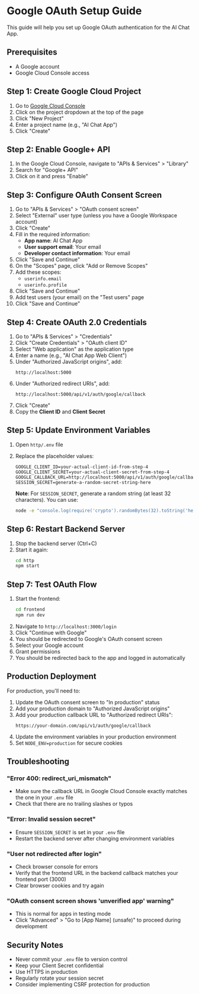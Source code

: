 # Google OAuth Setup Guide

This guide will help you set up Google OAuth authentication for the AI Chat App.

## Prerequisites

- A Google account
- Google Cloud Console access

## Step 1: Create Google Cloud Project

1. Go to [Google Cloud Console](https://console.cloud.google.com/)
2. Click on the project dropdown at the top of the page
3. Click "New Project"
4. Enter a project name (e.g., "AI Chat App")
5. Click "Create"

## Step 2: Enable Google+ API

1. In the Google Cloud Console, navigate to "APIs & Services" > "Library"
2. Search for "Google+ API"
3. Click on it and press "Enable"

## Step 3: Configure OAuth Consent Screen

1. Go to "APIs & Services" > "OAuth consent screen"
2. Select "External" user type (unless you have a Google Workspace account)
3. Click "Create"
4. Fill in the required information:
   - **App name**: AI Chat App
   - **User support email**: Your email
   - **Developer contact information**: Your email
5. Click "Save and Continue"
6. On the "Scopes" page, click "Add or Remove Scopes"
7. Add these scopes:
   - `userinfo.email`
   - `userinfo.profile`
8. Click "Save and Continue"
9. Add test users (your email) on the "Test users" page
10. Click "Save and Continue"

## Step 4: Create OAuth 2.0 Credentials

1. Go to "APIs & Services" > "Credentials"
2. Click "Create Credentials" > "OAuth client ID"
3. Select "Web application" as the application type
4. Enter a name (e.g., "AI Chat App Web Client")
5. Under "Authorized JavaScript origins", add:
   ```
   http://localhost:5000
   ```
6. Under "Authorized redirect URIs", add:
   ```
   http://localhost:5000/api/v1/auth/google/callback
   ```
7. Click "Create"
8. Copy the **Client ID** and **Client Secret**

## Step 5: Update Environment Variables

1. Open `http/.env` file
2. Replace the placeholder values:
   ```env
   GOOGLE_CLIENT_ID=your-actual-client-id-from-step-4
   GOOGLE_CLIENT_SECRET=your-actual-client-secret-from-step-4
   GOOGLE_CALLBACK_URL=http://localhost:5000/api/v1/auth/google/callback
   SESSION_SECRET=generate-a-random-secret-string-here
   ```

   **Note**: For `SESSION_SECRET`, generate a random string (at least 32 characters). You can use:
   ```bash
   node -e "console.log(require('crypto').randomBytes(32).toString('hex'))"
   ```

## Step 6: Restart Backend Server

1. Stop the backend server (Ctrl+C)
2. Start it again:
   ```bash
   cd http
   npm start
   ```

## Step 7: Test OAuth Flow

1. Start the frontend:
   ```bash
   cd frontend
   npm run dev
   ```
2. Navigate to `http://localhost:3000/login`
3. Click "Continue with Google"
4. You should be redirected to Google's OAuth consent screen
5. Select your Google account
6. Grant permissions
7. You should be redirected back to the app and logged in automatically

## Production Deployment

For production, you'll need to:

1. Update the OAuth consent screen to "In production" status
2. Add your production domain to "Authorized JavaScript origins"
3. Add your production callback URL to "Authorized redirect URIs":
   ```
   https://your-domain.com/api/v1/auth/google/callback
   ```
4. Update the environment variables in your production environment
5. Set `NODE_ENV=production` for secure cookies

## Troubleshooting

### "Error 400: redirect_uri_mismatch"
- Make sure the callback URL in Google Cloud Console exactly matches the one in your `.env` file
- Check that there are no trailing slashes or typos

### "Error: Invalid session secret"
- Ensure `SESSION_SECRET` is set in your `.env` file
- Restart the backend server after changing environment variables

### "User not redirected after login"
- Check browser console for errors
- Verify that the frontend URL in the backend callback matches your frontend port (3000)
- Clear browser cookies and try again

### "OAuth consent screen shows 'unverified app' warning"
- This is normal for apps in testing mode
- Click "Advanced" > "Go to [App Name] (unsafe)" to proceed during development

## Security Notes

- Never commit your `.env` file to version control
- Keep your Client Secret confidential
- Use HTTPS in production
- Regularly rotate your session secret
- Consider implementing CSRF protection for production
